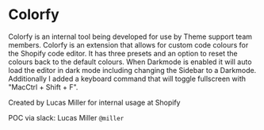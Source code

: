 # Colorfy

Colorfy is an internal tool being developed for use by Theme support team members.
Colorfy is an extension that allows for custom code colours for the Shopify code editor. It has three presets and an option to reset the colours back to the default colours. When Darkmode is enabled it will auto load the editor in dark mode including changing the Sidebar to a Darkmode. Additionally I added a keyboard command that will toggle fullscreen with "MacCtrl + Shift + F".

Created by Lucas Miller for internal usage at Shopify

POC via slack: Lucas Miller `@miller`
